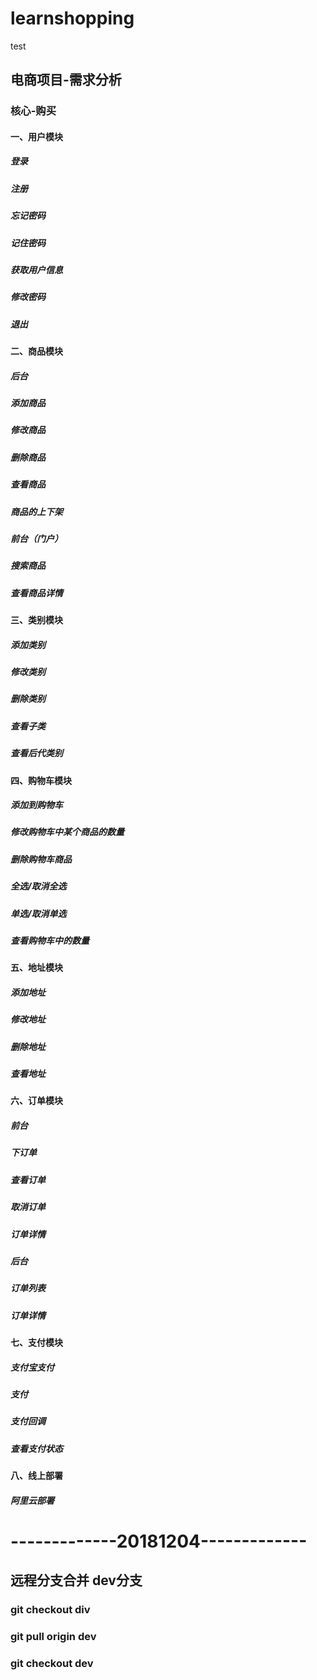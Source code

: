 # learnshopping
test
## 电商项目-需求分析
### 核心-购买
#### 一、用户模块
##### 登录
##### 注册
##### 忘记密码
##### 记住密码
##### 获取用户信息
##### 修改密码
##### 退出
#### 二、商品模块
##### 后台
##### 添加商品
##### 修改商品
##### 删除商品
##### 查看商品
##### 商品的上下架
##### 前台（门户）
##### 搜索商品
##### 查看商品详情
#### 三、类别模块
##### 添加类别
##### 修改类别
##### 删除类别
##### 查看子类
##### 查看后代类别

#### 四、购物车模块
##### 添加到购物车
##### 修改购物车中某个商品的数量
##### 删除购物车商品
##### 全选/取消全选
##### 单选/取消单选
##### 查看购物车中的数量
#### 五、地址模块
##### 添加地址
##### 修改地址
##### 删除地址
##### 查看地址
#### 六、订单模块
##### 前台
  ##### 下订单
  ##### 查看订单
  ##### 取消订单
  ##### 订单详情
##### 后台
  ##### 订单列表
  ##### 订单详情
#### 七、支付模块
##### 支付宝支付
##### 支付
##### 支付回调
##### 查看支付状态
#### 八、线上部署
##### 阿里云部署



 #   -------------20181204-------------
## 远程分支合并 dev分支
   ###    git checkout div
   ###    git pull origin dev
   ###    git checkout dev
